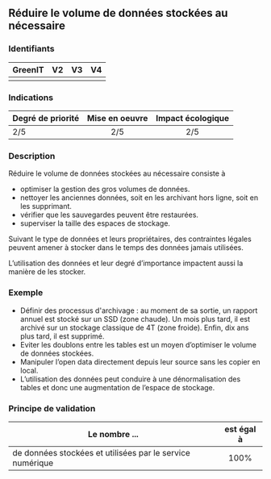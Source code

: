 ## Réduire le volume de données stockées au nécessaire

### Identifiants

| GreenIT |  V2  |  V3  |  V4  |
|:-------:|:----:|:----:|:----:|
|         |      |      |      |

### Indications

| Degré de priorité |      Mise en oeuvre       |  Impact écologique    | 
|-------------------|:-------------------------:|:---------------------:|
|    2/5            |         2/5               |    2/5                | 


### Description
Réduire le volume de données stockées au nécessaire consiste à 
* optimiser la gestion des gros volumes de données.
* nettoyer les anciennes données, soit en les archivant hors ligne, soit en les supprimant.
* vérifier que les sauvegardes peuvent être restaurées.
* superviser la taille des espaces de stockage.

Suivant le type de données et leurs propriétaires, des contraintes légales peuvent amener à stocker dans le temps des données jamais utilisées.

L’utilisation des données et leur degré d’importance impactent aussi la manière de les stocker. 
### Exemple
* Définir des processus d'archivage : au moment de sa sortie, un rapport annuel est stocké sur un SSD (zone chaude). Un mois plus tard, il est archivé sur un stockage classique de 4T (zone froide). Enfin, dix ans plus tard, il est supprimé.
* Eviter les doublons entre les tables est un moyen d’optimiser le volume de données stockées.
* Manipuler l’open data directement depuis leur source sans les copier en local.
* L’utilisation des données peut conduire à une dénormalisation des tables et donc une augmentation de l’espace de stockage.

### Principe de validation

| Le nombre ...     |     est égal à   |  
|-------------------|:-------------------------:|
| de données stockées et utilisées par le service numérique    |  100% |
